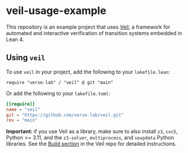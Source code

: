 # veil-usage-example

This repository is an example project that uses
[Veil](https://github.com/verse-lab/veil), a framework for automated
and interactive verification of transition systems embedded in Lean 4.

## Using `veil`

To use `veil` in your project, add the following to your
`lakefile.lean`:

```lean
require "verse-lab" / "veil" @ git "main"
```

Or add the following to your `lakefile.toml`:

```toml
[[require]]
name = "veil"
git = "https://github.com/verse-lab/veil.git"
rev = "main"
```

**Important:** if you use Veil as a library, make sure to also install
`z3`, `cvc5`, Python >= 3.11, and the `z3-solver`, `multiprocess`, and
`sexpdata` Python libraries. See the [Build
section](https://github.com/verse-lab/veil?tab=readme-ov-file#build)
in the Veil repo for detailed instructions.